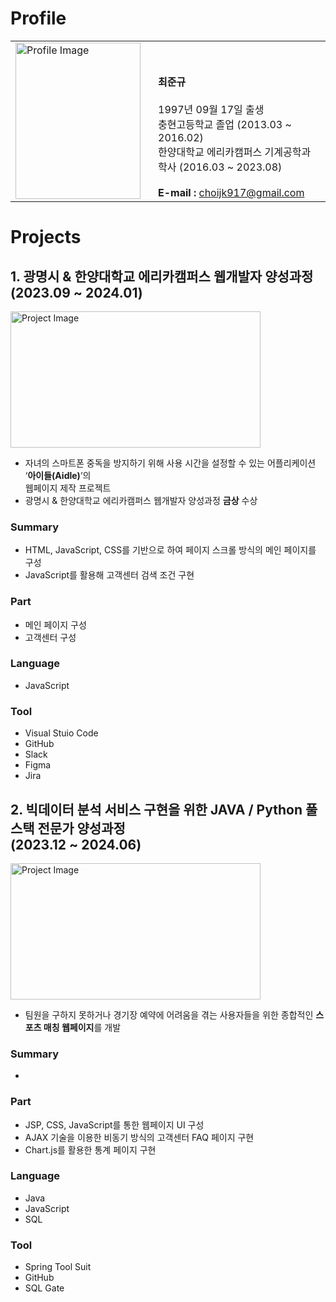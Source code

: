# Profile

<table style="border: none;">
  <tr style="border: none;">
    <td style="border: none;">
      <img src="https://github.com/choijk917/portfolio/assets/148047944/8ac9c9bf-d6cc-423c-9cfe-e238fda1b435" alt="Profile Image" width="200" height="250">
    </td>
    <td style="border: none; vertical-align: bottom; padding-left: 20px;">
      <strong>최준규</strong><br><br>
      1997년 09월 17일 출생<br>
      충현고등학교 졸업 (2013.03 ~ 2016.02)<br>
      한양대학교 에리카캠퍼스 기계공학과 학사 (2016.03 ~ 2023.08)<br><br>
      <strong>E-mail :</strong> <a href="mailto:choijk917@gmail.com">choijk917@gmail.com</a><br>
      <!--<strong>GitHub :</strong> <a href="https://github.com/choijk917">github.com/choijk917</a><br>-->
    </td>
  </tr>
</table>

# Projects

## 1. 광명시 & 한양대학교 에리카캠퍼스 웹개발자 양성과정<br> (2023.09 ~ 2024.01)

<img src="https://github.com/choijk917/portfolio/assets/148047944/97c1aa44-b48f-45b7-8d1b-7d098c1db1e3" alt="Project Image" width="400" height="218">  

<!--### Topic-->

- 자녀의 스마트폰 중독을 방지하기 위해 사용 시간을 설정할 수 있는 어플리케이션 ‘**아이들(Aidle)**’의<br>
  웹페이지 제작 프로젝트
- 광명시 & 한양대학교 에리카캠퍼스 웹개발자 양성과정 **금상** 수상

### Summary

- HTML, JavaScript, CSS를 기반으로 하여 페이지 스크롤 방식의 메인 페이지를 구성
- JavaScript를 활용해 고객센터 검색 조건 구현

### Part

- 메인 페이지 구성
- 고객센터 구성

### Language

- JavaScript

### Tool

- Visual Stuio Code
- GitHub
- Slack
- Figma
- Jira

## 2. 빅데이터 분석 서비스 구현을 위한 JAVA / Python 풀스택 전문가 양성과정<br> (2023.12 ~ 2024.06)

<img src="https://github.com/choijk917/portfolio/assets/148047944/2ad0ee20-b0dd-4e15-9ca3-f83759be0c14" alt="Project Image" width="400" height="218">  

<!--### Topic-->

- 팀원을 구하지 못하거나 경기장 예약에 어려움을 겪는 사용자들을 위한 종합적인 **스포츠 매칭 웹페이지**를 개발

### Summary

-

### Part

- JSP, CSS, JavaScript를 통한 웹페이지 UI 구성
- AJAX 기술을 이용한 비동기 방식의 고객센터 FAQ 페이지 구현
- Chart.js를 활용한 통계 페이지 구현

### Language

- Java
- JavaScript
- SQL

### Tool

- Spring Tool Suit
- GitHub
- SQL Gate
